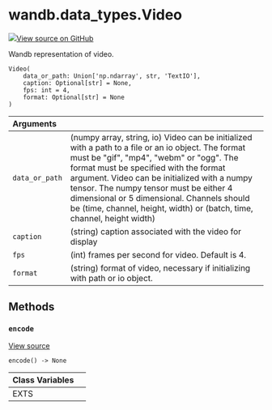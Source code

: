 # wandb.data\_types.Video

[![](https://www.tensorflow.org/images/GitHub-Mark-32px.png)View source on GitHub](https://www.github.com/wandb/client/tree/v0.10.31.dev1/wandb/sdk/data_types.py#L969-L1147)

Wandb representation of video.

```text
Video(
    data_or_path: Union['np.ndarray', str, 'TextIO'],
    caption: Optional[str] = None,
    fps: int = 4,
    format: Optional[str] = None
)
```

| Arguments |  |
| :--- | :--- |
|  `data_or_path` |  \(numpy array, string, io\) Video can be initialized with a path to a file or an io object. The format must be "gif", "mp4", "webm" or "ogg". The format must be specified with the format argument. Video can be initialized with a numpy tensor. The numpy tensor must be either 4 dimensional or 5 dimensional. Channels should be \(time, channel, height, width\) or \(batch, time, channel, height width\) |
|  `caption` |  \(string\) caption associated with the video for display |
|  `fps` |  \(int\) frames per second for video. Default is 4. |
|  `format` |  \(string\) format of video, necessary if initializing with path or io object. |

## Methods

### `encode` <a id="encode"></a>

[View source](https://www.github.com/wandb/client/tree/v0.10.31.dev1/wandb/sdk/data_types.py#L1038-L1075)

```text
encode() -> None
```

| Class Variables |  |
| :--- | :--- |
|  EXTS |  |

